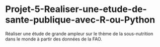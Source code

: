 # Projet-5-Realiser-une-etude-de-sante-publique-avec-R-ou-Python
Réaliser une étude de grande ampleur sur le thème de la sous-nutrition dans le monde à partir des données de la FAO.
